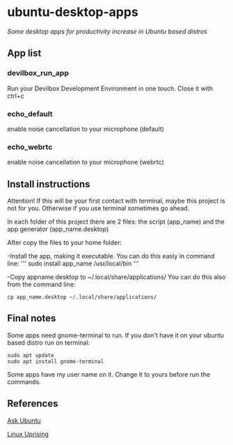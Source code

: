 # ubuntu-desktop-apps
*Some desktop apps for productivity increase in Ubuntu based distros*

## App list
### devilbox_run_app
Run your Devilbox Development Environment in one touch. Close it with ctrl+c

### echo_default
enable noise cancellation to your microphone (default)

### echo_webrtc
enable noise cancellation to your microphone (webrtc)

## Install instructions
Attention! If this will be your first contact with terminal, maybe this project is not for you. Otherwise if you use terminal sometimes go ahead.

In each folder of this project there are 2 files: the script (app_name) and the app generator (app_name.desktop)

After copy the files to your home folder:

-Install the app, making it executable. You can do this easly in command line:
'''
sudo install app_name /usr/local/bin
'''


-Copy appname.desktop to ~/.local/share/applications/
You can do this also from the command line:

```
cp app_name.desktop ~/.local/share/applications/
```

## Final notes
Some apps need gnome-terminal to run. If you don't have it on your ubuntu based distro run on terminal:

```
sudo apt update
sudo apt install gnome-terminal
```

Some apps have my user name on it. Change it to yours before run the commands.

## References
[Ask Ubuntu](https://askubuntu.com/questions/46627/how-can-i-make-a-script-that-opens-terminal-windows-and-executes-commands-in-the)

[Linux Uprising](https://www.linuxuprising.com/2020/09/how-to-enable-echo-noise-cancellation.html)
